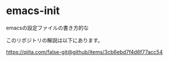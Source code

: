 # emacs-init
emacsの設定ファイルの書き方的な

このリポジトリの解説は以下にあります。

https://qiita.com/false-git@github/items/3cb6ebd7f4d6f77acc54
